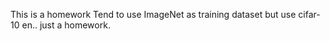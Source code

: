 This is a homework
Tend to use ImageNet as training dataset but use cifar-10
en.. just a homework.

